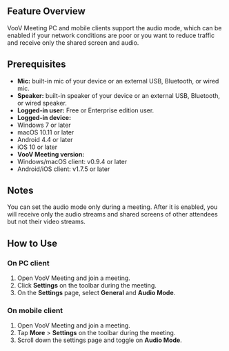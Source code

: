 

## Feature Overview

VooV Meeting PC and mobile clients support the audio mode, which can be enabled if your network conditions are poor or you want to reduce traffic and receive only the shared screen and audio.

## Prerequisites
- **Mic:** built-in mic of your device or an external USB, Bluetooth, or wired mic.
- **Speaker:** built-in speaker of your device or an external USB, Bluetooth, or wired speaker.
- **Logged-in user:** Free or Enterprise edition user.
- **Logged-in device:**
 - Windows 7 or later
 - macOS 10.11 or later
 - Android 4.4 or later
 - iOS 10 or later
- **VooV Meeting version:**
 - Windows/macOS client: v0.9.4 or later
 - Android/iOS client: v1.7.5 or later

## Notes
You can set the audio mode only during a meeting. After it is enabled, you will receive only the audio streams and shared screens of other attendees but not their video streams.

## How to Use
### On PC client
1. Open VooV Meeting and join a meeting.
2. Click **Settings** on the toolbar during the meeting.
3. On the **Settings** page, select **General** and **Audio Mode**.

### On mobile client
1. Open VooV Meeting and join a meeting.
2. Tap **More** > **Settings** on the toolbar during the meeting.
3. Scroll down the settings page and toggle on **Audio Mode**.
